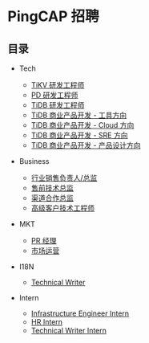 # PingCAP 招聘

## 目录

- Tech

  - [TiKV 研发工程师](tech/tikv-engineer.md)
  - [PD 研发工程师](tech/pd-engineer.md)
  - [TiDB 研发工程师](tech/tidb-engineer.md)
  - [TiDB 商业产品开发 - 工具方向](tech/bizdev-tools-engineer.md)
  - [TiDB 商业产品开发 - Cloud 方向](tech/bizdev-cloud-engineer.md)
  - [TiDB 商业产品开发 - SRE 方向](tech/bizdev-sre-engineer.md)
  - [TiDB 商业产品开发 - 产品设计方向](tech/bizdev-fe-engineer.md)

- Business

  - [行业销售负责人/总监](business/sales-director.md)
  - [售前技术总监](business/presales-director.md)
  - [渠道合作总监](business/channel-co-director.md)
  - [高级客户技术工程师](business/ops-engineer.md)

- MKT

  - [PR 经理](market/pr-manager.md)
  - [市场运营](market/operation-manager.md)

- I18N

  - [Technical Writer](i18n/technical-writer.md)

- Intern

  - [Infrastructure Engineer Intern](intern/infrastructure-engineer-intern.md)
  - [HR Intern](intern/hr-intern.md)
  - [Technical Writer Intern](intern/technical-writer-intern.md)
